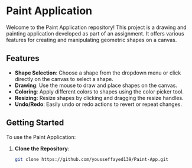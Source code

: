 # Paint Application

Welcome to the Paint Application repository! This project is a drawing and painting application developed as part of an assignment. It offers various features for creating and manipulating geometric shapes on a canvas.

## Features

- **Shape Selection**: Choose a shape from the dropdown menu or click directly on the canvas to select a shape.
- **Drawing**: Use the mouse to draw and place shapes on the canvas.
- **Coloring**: Apply different colors to shapes using the color picker tool.
- **Resizing**: Resize shapes by clicking and dragging the resize handles.
- **Undo/Redo**: Easily undo or redo actions to revert or repeat changes.

## Getting Started

To use the Paint Application:

1. **Clone the Repository**:
   ```bash
   git clone https://github.com/yousseffayed139/Paint-App.git

